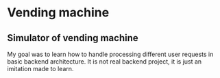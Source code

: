 # Vending machine #
## Simulator of vending machine  ##

My goal was to learn how to handle processing different user requests in basic backend architecture. It is not real backend project, it is just an imitation made to learn.
